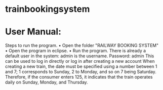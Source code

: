 # trainbookingsystem
# User Manual:
Steps to run the program.
•       Open the folder "RAILWAY BOOKING SYSTEM"
•	Open the program in eclipse.
•	Run the program.
There is already a default user in the system:
admin is the username.
Password: admin This can be used to log in directly or log in after creating a new account
When creating a new train, the date must be specified using a number between 1 and 7; 1 corresponds to Sunday, 2 to Monday, and so on 7 being Saturday.
Therefore, if the consumer enters 125, it indicates that the train operates daily on Sunday, Monday, and Thursday.
